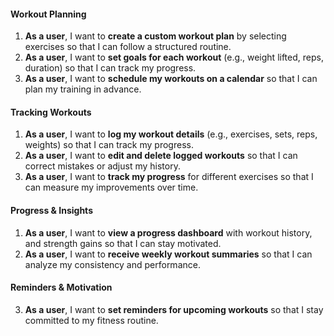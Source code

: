 #### **Workout Planning**
1. **As a user**, I want to **create a custom workout plan** by selecting exercises so that I can follow a structured routine.
2. **As a user**, I want to **set goals for each workout** (e.g., weight lifted, reps, duration) so that I can track my progress.
3. **As a user**, I want to **schedule my workouts on a calendar** so that I can plan my training in advance.
#### **Tracking Workouts**
1. **As a user**, I want to **log my workout details** (e.g., exercises, sets, reps, weights) so that I can track my progress.
2. **As a user**, I want to **edit and delete logged workouts** so that I can correct mistakes or adjust my history.
3. **As a user**, I want to **track my progress** for different exercises so that I can measure my improvements over time.
#### **Progress & Insights**
1. **As a user**, I want to **view a progress dashboard** with workout history, and strength gains so that I can stay motivated.
2. **As a user**, I want to **receive weekly workout summaries** so that I can analyze my consistency and performance.
#### **Reminders & Motivation**
3. **As a user**, I want to **set reminders for upcoming workouts** so that I stay committed to my fitness routine.